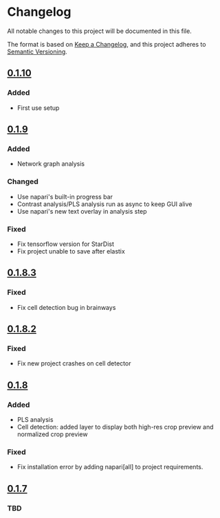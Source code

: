 # Changelog

All notable changes to this project will be documented in this file.

The format is based on [Keep a Changelog](https://keepachangelog.com/en/1.1.0/),
and this project adheres to [Semantic Versioning](https://semver.org/spec/v2.0.0.html).

## [0.1.10]
### Added
 - First use setup

## [0.1.9]
### Added
 - Network graph analysis

### Changed
 - Use napari's built-in progress bar
 - Contrast analysis/PLS analysis run as async to keep GUI alive
 - Use napari's new text overlay in analysis step

### Fixed
 - Fix tensorflow version for StarDist
 - Fix project unable to save after elastix

## [0.1.8.3]

### Fixed
 - Fix cell detection bug in brainways

## [0.1.8.2]

### Fixed
 - Fix new project crashes on cell detector

## [0.1.8]

### Added
 - PLS analysis
 - Cell detection: added layer to display both high-res crop preview and normalized crop preview

### Fixed
 - Fix installation error by adding napari[all] to project requirements.

## [0.1.7]

### TBD

<!-- [unreleased]: https://github.com/olivierlacan/keep-a-changelog/compare/v1.1.1...HEAD -->
[0.1.10]: https://github.com/olivierlacan/keep-a-changelog/compare/v0.1.9...v0.1.10
[0.1.9]: https://github.com/olivierlacan/keep-a-changelog/compare/v0.1.8.3...v0.1.9
[0.1.8.3]: https://github.com/olivierlacan/keep-a-changelog/compare/v0.1.8.2...v0.1.8.3
[0.1.8.2]: https://github.com/olivierlacan/keep-a-changelog/compare/v0.1.8...v0.1.8.2
[0.1.8]: https://github.com/olivierlacan/keep-a-changelog/compare/v0.1.7...v0.1.8
[0.1.7]: https://github.com/olivierlacan/keep-a-changelog/compare/v0.1.6...v0.1.7
